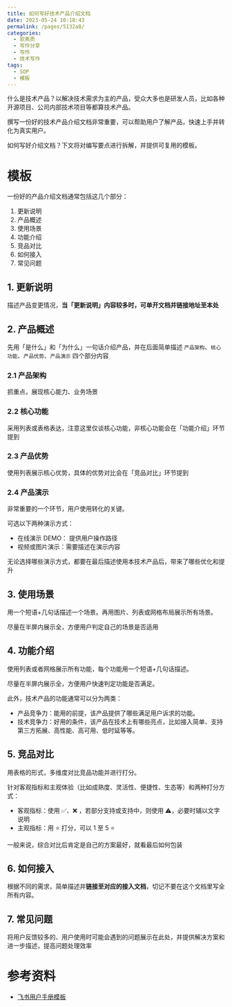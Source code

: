 ```yaml
---
title: 如何写好技术产品介绍文档
date: 2023-05-24 10:18:43
permalink: /pages/5132a8/
categories: 
  - 软素质
  - 写作分享
  - 写作
  - 技术写作
tags:
  - SOP
  - 模板
---
```



什么是技术产品？以解决技术需求为主的产品，受众大多也是研发人员，比如各种开源项目、公司内部技术项目等都算技术产品。

撰写一份好的技术产品介绍文档非常重要，可以帮助用户了解产品，快速上手并转化为真实用户。

如何写好介绍文档？下文将对编写要点进行拆解，并提供可复用的模板。

<!-- more -->

#  模板

一份好的产品介绍文档通常包括这几个部分：
1. 更新说明
2. 产品概述
3. 使用场景
4. 功能介绍
5. 竞品对比
6. 如何接入
7. 常见问题

## 1. 更新说明

描述产品变更情况，**当「更新说明」内容较多时，可单开文档并链接地址至本处**

## 2. 产品概述

先用「是什么」和「为什么」一句话介绍产品，并在后面简单描述 `产品架构`、`核心功能`、`产品优势`、`产品演示` 四个部分内容

### 2.1 产品架构

抓重点，展现核心能力、业务场景

### 2.2 核心功能

采用列表或表格表达，注意这里仅谈核心功能，非核心功能会在「功能介绍」环节提到

### 2.3 产品优势

使用列表展示核心优势，具体的优势对比会在「竞品对比」环节提到

### 2.4 产品演示

非常重要的一个环节，用户使用转化的关键。

可选以下两种演示方式：
- 在线演示 DEMO： 提供用户操作路径
- 视频或图片演示：需要描述在演示内容

无论选择哪些演示方式，都要在最后描述使用本技术产品后，带来了哪些优化和提升

## 3. 使用场景

用一个短语+几句话描述一个场景。再用图片、列表或网格布局展示所有场景。

尽量在半屏内展示全，方便用户判定自己的场景是否适用

## 4. 功能介绍

使用列表或者网格展示所有功能，每个功能用一个短语+几句话描述。

尽量在半屏内展示全，方便用户快速判定功能是否满足。

此外，技术产品的功能通常可以分为两类：
- 产品竞争力：能用的前提，该产品提供了哪些满足用户诉求的功能。
- 技术竞争力：好用的条件，该产品在技术上有哪些亮点，比如接入简单、支持第三方拓展、高性能、高可用、低时延等等。

## 5. 竞品对比

用表格的形式，多维度对比竞品功能并进行打分。

针对客观指标和主观体验（比如成熟度、灵活性、便捷性、生态等）和两种打分方式：
- 客观指标：使用 ✅、❌ ，若部分支持或支持中，则使用 ⚠️，必要时辅以文字说明
- 主观指标：用 ⭐ 打分，可以 1 至 5 ⭐

一般来说，综合对比后肯定是自己的方案最好，就看最后如何包装

## 6. 如何接入

根据不同的需求，简单描述并**链接至对应的接入文档**，切记不要在这个文档里写全所有内容。

## 7. 常见问题

将用户反馈较多的、用户使用时可能会遇到的问题展示在此处，并提供解决方案和进一步描述，提高问题处理效率


# 参考资料

- [飞书用户手册模板](https://www.feishu.cn/docx/PZQ2d08ytoVtdgxNC7WcJmpgnDS)